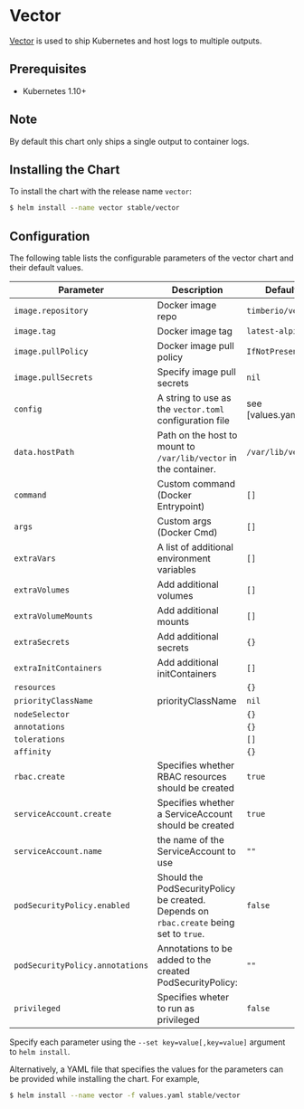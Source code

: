 # Vector

[Vector](https://vector.dev) is used to ship Kubernetes and host logs to multiple outputs.

## Prerequisites

- Kubernetes 1.10+

## Note

By default this chart only ships a single output to container logs.

## Installing the Chart

To install the chart with the release name `vector`:

```bash
$ helm install --name vector stable/vector
```

## Configuration

The following table lists the configurable parameters of the vector chart and their default values.

| Parameter                       | Description                                                                            | Default           |
| ------------------------------- | -------------------------------------------------------------------------------------- | ----------------- |
| `image.repository`              | Docker image repo                                                                      | `timberio/vector` |
| `image.tag`                     | Docker image tag                                                                       | `latest-alpine`   |
| `image.pullPolicy`              | Docker image pull policy                                                               | `IfNotPresent`    |
| `image.pullSecrets`             | Specify image pull secrets                                                             | `nil`             |
| `config`                        | A string to use as the `vector.toml` configuration file                                | see [values.yaml] |
| `data.hostPath`                 | Path on the host to mount to `/var/lib/vector` in the container.                       | `/var/lib/vector` |
| `command`                       | Custom command (Docker Entrypoint)                                                     | `[]`              |
| `args`                          | Custom args (Docker Cmd)                                                               | `[]`              |
| `extraVars`                     | A list of additional environment variables                                             | `[]`              |
| `extraVolumes`                  | Add additional volumes                                                                 | `[]`              |
| `extraVolumeMounts`             | Add additional mounts                                                                  | `[]`              |
| `extraSecrets`                  | Add additional secrets                                                                 | `{}`              |
| `extraInitContainers`           | Add additional initContainers                                                          | `[]`              |
| `resources`                     |                                                                                        | `{}`              |
| `priorityClassName`             | priorityClassName                                                                      | `nil`             |
| `nodeSelector`                  |                                                                                        | `{}`              |
| `annotations`                   |                                                                                        | `{}`              |
| `tolerations`                   |                                                                                        | `[]`              |
| `affinity`                      |                                                                                        | `{}`              |
| `rbac.create`                   | Specifies whether RBAC resources should be created                                     | `true`            |
| `serviceAccount.create`         | Specifies whether a ServiceAccount should be created                                   | `true`            |
| `serviceAccount.name`           | the name of the ServiceAccount to use                                                  | `""`              |
| `podSecurityPolicy.enabled`     | Should the PodSecurityPolicy be created. Depends on `rbac.create` being set to `true`. | `false`           |
| `podSecurityPolicy.annotations` | Annotations to be added to the created PodSecurityPolicy:                              | `""`              |
| `privileged`                    | Specifies wheter to run as privileged                                                  | `false`           |

Specify each parameter using the `--set key=value[,key=value]` argument to `helm install`.

Alternatively, a YAML file that specifies the values for the parameters can be provided while installing the chart. For example,

```bash
$ helm install --name vector -f values.yaml stable/vector
```
